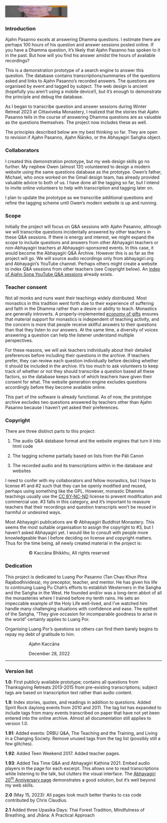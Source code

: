 <!-- The content below has been extracted from the body of prototype/templates/index.html -->
<p><img src="images/AjahnPasanno.jpg" name="Image1" align="bottom" width="200" height="38" border="0"/>

</p>
<h3 class="western">Introduction</h3>
<p>Ajahn Pasanno excels at answering Dhamma questions. I estimate
there are perhaps 100 hours of his question and answer sessions
posted online. If you have a Dhamma question, it&rsquo;s likely that
Ajahn Pasanno has spoken to it in the past. But how will you find his
answer amidst the hours of available recordings?</p>
<p>This is a demonstration prototype of a search engine to answer
this question. The database contains transcriptions/summaries of the
questions asked and links to Ajahn Pasanno&rsquo;s recorded answers.
The questions are organised by event and tagged by subject. The web
design is ancient (hopefully you aren&rsquo;t using a mobile
device!), but it&rsquo;s enough to demonstrate the principle and
debug the database.</p>
<p>As I began to transcribe question and answer sessions during
Winter Retreat 2023 at Cittaviveka Monastery, I realized that the
stories that Ajahn Pasanno tells in the course of answering Dhamma
questions are as valuable as the questions themselves. The project
now includes these as well.</p>
<p>The principles described below are my best thinking so far. They
are open to revision if Ajahn Pasanno, Ajahn &Ntilde;&#257;&#7751;iko,
or the Abhayagiri Sa&#7749;gha object.</p>
<h3 class="western">Collaborators</h3>
<p>I created this demonstration prototype, but my web design skills
go no further. My nephew Owen (almost 13!) volunteered to design a
modern website using the same questions database as the prototype.
Owen&rsquo;s father, Michael, who once worked on the Gmail design
team, has already provided valuable advice to both of us. I have done
all the tagging so far, but I intend to invite online volunteers to
help with transcription and tagging later on.</p>
<p>I plan to update the prototype as we transcribe additional
questions and refine the tagging scheme until Owen&rsquo;s modern
website is up and running.</p>
<h3 class="western">Scope</h3>
<p>Initially the project will focus on Q&amp;A sessions with Ajahn
Pasanno, although we will transcribe questions incidentally answered
by other teachers in these Q&amp;A sessions. If there is energy and
interest, we might expand the scope to include questions and answers
from other Abhayagiri teachers or non-Abhayagiri teachers at
Abhayagiri-sponsored events. In this case, it would become the
Abhayagiri Q&amp;A Archive. However this is as far as the project
will go. We will source audio recordings only from abhayagiri.org and
Abhayagiri&rsquo;s YouTube channel. Perhaps others might create a
website to index Q&amp;A sessions from other teachers (see Copyright
below). An <a href="http://birken.ca/qaa/qaa.php">index of Ajahn Sona
YouTube Q&amp;A sessions</a> already exists.</p>
<h3 class="western">Teacher consent</h3>
<p>Not all monks and nuns want their teachings widely distributed.
Most monastics in this tradition went forth due to their experience
of suffering and faith in the Dhamma rather than a desire or ability
to teach. Monastics are generally introverts. A properly-implemented
<a href="https://www.accesstoinsight.org/lib/authors/thanissaro/economy.html">economy
of gifts</a> ensures that material support for monastics is
independent of teaching activity, and the concern is more that people
receive skillful answers to their questions than that they listen to
<i>our</i> answers. At the same time, a diversity of voices answering
a question can help the listener understand multiple perspectives.</p>
<p>For these reasons, we will ask teachers individually about their
detailed preferences before including their questions in the archive.
If teachers prefer, they can review each question individually before
deciding whether it should be included in the archive. It&rsquo;s too
much to ask volunteers to keep track of whether or not they should
transcribe a question based all these factors, so the database keeps
track of which teachers have given their consent for what. The
website generation engine excludes questions accordingly before they
become available online.</p>
<p>This part of the software is already functional. As of now, the
prototype archive excludes two questions answered by teachers other
than Ajahn Pasanno because I haven&rsquo;t yet asked their
preferences.</p>
<h3 class="western">Copyright</h3>
<p>There are three distinct parts to this project:</p>
<ol>
	<li><p>The audio Q&amp;A database format and the website engines
	that turn it into html code</p>
	<li><p>The tagging scheme partially based on lists from the P&#257;li
	Canon</p>
	<li><p>The recorded audio and its transcriptions within in the
	database and websites</p>
</ol>
<p>I need to confer with my collaborators and fellow monastics, but I
hope to license #1 and #2 such that they can be openly modified and
reused, perhaps using something like the GPL. However, monastic
Dhamma teachings usually use the <a href="https://creativecommons.org/licenses/by-nc-nd/4.0/">CC
BY-NC-ND</a> license to prevent modification and commercial use. #3
falls in this category, and it&rsquo;s important to reassure teachers
that their recordings and question transcripts won&rsquo;t be reused
in harmful or undesired ways.</p>
<p>Most Abhayagiri publications are &copy; Abhayagiri Buddhist
Monastery. This seems the most suitable organisation to assign the
copyright to #3, but I haven&rsquo;t asked Abhayagiri yet. I would
like to consult with people more knowledgeable than I before deciding
on license and copyright matters. Thus for the time being, all newly
created material in the project is:</p>
<p style="margin-left: 0.79in; background: transparent; page-break-before: auto; page-break-after: auto">
&copy; Kacc&#257;na Bhikkhu, All rights reserved</p>
<h3 class="western">Dedication</h3>
<p>This project is dedicated to Luang Por Pasanno (Tan Chao Khun Phra
Rajabodhividesa), my preceptor, teacher, and mentor. He has given his
life to continuing Luang Pu Chah&rsquo;s efforts to establish
Westerners in the Sa&#7749;gha and the Sa&#7749;gha in the West. He
founded and/or was a long-term abbot of all the monasteries where I
trained before my tenth rains. He sets an impeccable example of the
Holy Life well-lived, and I&rsquo;ve watched him handle many
challenging situations with confidence and ease. The epithet of the
Sa&#7749;gha, &ldquo;They give occasion for incomparable goodness to
arise in the world&rdquo; certainly applies to Luang Por.</p>
<p>Organising Luang Por&rsquo;s questions so others can find them
barely begins to repay my debt of gratitude to him.</p>
<p style="margin-left: 0.79in; background: transparent; page-break-before: auto; page-break-after: auto">
Ajahn Kacc&#257;na</p>
<p style="margin-left: 0.79in; background: transparent">December 28,
2022</p>
<hr/>

<h3 class="western">Version list</h3>
<p><b>1.0</b>: First publicly available prototype; contains all
questions from Thanksgiving Retreats 2013-2015 from pre-existing
transcriptions; subject tags are based on transcription text rather
than audio content.</p>
<p><b>1.9</b><span style="font-weight: normal">: Index stories,
quotes, and readings in addition to questions. Added Spirit Rock
daylong events from 2010 and 2011. The tag list has expanded to
include tags from many events transcribed on paper that have not yet
been entered into the online archive. Almost all documentation still
applies to version 1.0.</span></p>
<p><b>1.91</b><span style="font-weight: normal">: Added events: DRBU
Q&amp;A, The Teaching and the Training, and Living in a Changing
Society. Remove unused tags from the tag list (possibly still a few
glitches).</span></p>
<p><b>1.92</b><span style="font-weight: normal">: Added Teen Weekend
2017. Added teacher pages.</span></p>
<p><b>1.93</b><span style="font-weight: normal">: Added Tea Time Q&amp;A
and Abhayagiri Ka&#7789;hina 2021. Embed audio players in the page
for each excerpt. This allows one to read transcriptions while
listening to the talk, but clutters the visual interface. The
<a href="https://www.abhayagiri.org/20/index.html">Abhayagiri 20</a></span><a href="https://www.abhayagiri.org/20/index.html"><sup><span style="font-weight: normal">th</span></sup>
<span style="font-weight: normal">Anniversary page</span></a>
<span style="font-weight: normal">demonstrates a good solution, but
it&rsquo;s well beyond my web skills.</span></p>
<p><b>2.0</b> <span style="font-weight: normal">(May 15, 2023): All
pages look much better thanks to css code contributed by Chris
Claudius.</span></p>
<p><b>2.</b><b>1</b><span style="font-weight: normal"> </span><span style="font-weight: normal">Added
three Upasika Days: Thai Forest Tradition, Mindfulness of Breathing,
and Jh&#257;na: A Practical Approach</span></p>
